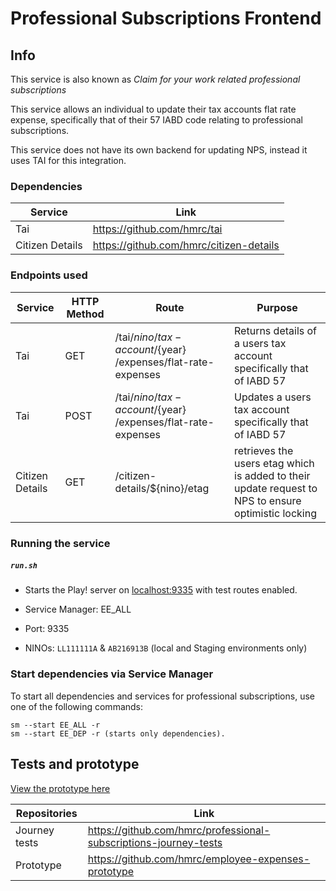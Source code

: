 # Professional Subscriptions Frontend 

## Info

This service is also known as *Claim for your work related professional subscriptions*

This service allows an individual to update their tax accounts flat rate expense,
specifically that of their 57 IABD code relating to professional subscriptions.

This service does not have its own backend for updating NPS, instead it uses TAI for this integration.

### Dependencies

|Service        |Link                                   |
|---------------|---------------------------------------|
|Tai            |https://github.com/hmrc/tai            |
|Citizen Details|https://github.com/hmrc/citizen-details|

### Endpoints used

|Service        |HTTP Method |Route                                  |Purpose |
|---------------|--- |----------------|----------------------------------|
|Tai            |GET |/tai/${nino}/tax-account/${year} /expenses/flat-rate-expenses| Returns details of a users tax account specifically that of IABD 57 |
|Tai            |POST|/tai/${nino}/tax-account/${year} /expenses/flat-rate-expenses| Updates a users tax account specifically that of IABD 57  |
|Citizen Details|GET |/citizen-details/${nino}/etag|retrieves the users etag which is added to their update request to NPS to ensure optimistic locking|

### Running the service

##### `run.sh`

* Starts the Play! server on [localhost:9335](http://localhost:9335) with test routes enabled.

* Service Manager: EE_ALL 

* Port: 9335

* NINOs: `LL111111A` & `AB216913B` (local and Staging environments only)

### Start dependencies via Service Manager

To start all dependencies and services for professional subscriptions, use one of the following commands:
```
sm --start EE_ALL -r
sm --start EE_DEP -r (starts only dependencies).
```

## Tests and prototype

[View the prototype here](https://employee-expenses.herokuapp.com/)

|Repositories     |Link                                                                   |
|-----------------|-----------------------------------------------------------------------|
|Journey tests    |https://github.com/hmrc/professional-subscriptions-journey-tests       |
|Prototype        |https://github.com/hmrc/employee-expenses-prototype                    |
